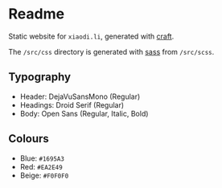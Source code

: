 # Readme

Static website for `xiaodi.li`, generated with [craft](https://github.com/xdl/craft).

The `/src/css` directory is generated with [sass](http://sass-lang.com/) from `/src/scss`.

## Typography

* Header: DejaVuSansMono (Regular)
* Headings: Droid Serif (Regular)
* Body: Open Sans (Regular, Italic, Bold)

## Colours

* Blue: `#1695A3`
* Red: `#EA2E49`
* Beige: `#F0F0F0`
